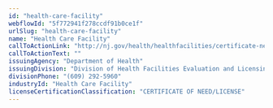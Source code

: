 ```yaml
---
id: "health-care-facility"
webflowId: "5f772941f278ccdf91b0ce1f"
urlSlug: "health-care-facility"
name: "Health Care Facility"
callToActionLink: "http://nj.gov/health/healthfacilities/certificate-need/"
callToActionText: ""
issuingAgency: "Department of Health"
issuingDivision: "Division of Health Facilities Evaluation and Licensing, Certificate of Need and Health Care Facility Licensure"
divisionPhone: "(609) 292-5960"
industryId: "Health Care Facility"
licenseCertificationClassification: "CERTIFICATE OF NEED/LICENSE"
---
```

